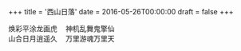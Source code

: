 +++
title = '西山日落'
date = 2016-05-26T00:00:00
draft = false
+++

<div class="poem">
<pre>
焕彩平涂龙画虎  神机乱舞鬼擎仙
山合日月逍遥久  万里游魂万里天
</pre>
</div>
